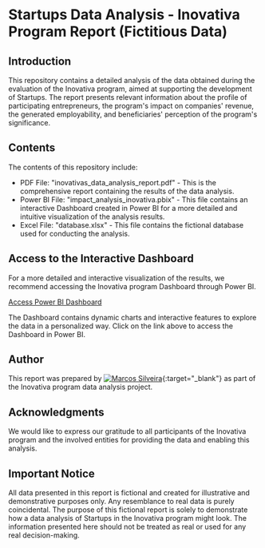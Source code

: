# Startups Data Analysis - Inovativa Program Report (Fictitious Data)

## Introduction
This repository contains a detailed analysis of the data obtained during the evaluation of the Inovativa program, aimed at supporting the development of Startups. The report presents relevant information about the profile of participating entrepreneurs, the program's impact on companies' revenue, the generated employability, and beneficiaries' perception of the program's significance.

## Contents
The contents of this repository include:
 - PDF File: "inovativas_data_analysis_report.pdf" - This is the comprehensive report containing the results of the data analysis.
 - Power BI File: "impact_analysis_inovativa.pbix" - This file contains an interactive Dashboard created in Power BI for a more detailed and intuitive visualization of the analysis results.
 - Excel File: "database.xlsx" - This file contains the fictional database used for conducting the analysis.

## Access to the Interactive Dashboard
For a more detailed and interactive visualization of the results, we recommend accessing the Inovativa program Dashboard through Power BI.

<a href="https://app.powerbi.com/view?r=eyJrIjoiOTJlOWFjYzgtODM3Mi00MDg1LThiMTgtMzY0YzkzZmZkODM3IiwidCI6IjA5MTdmZTEwLTU2ZGItNDRiZi1iMWM1LTMxMDYxYWIyMWNmOSJ9&pageName=ReportSection0499d47603ea0a48a996" target="_blank">Access Power BI Dashboard</a>

The Dashboard contains dynamic charts and interactive features to explore the data in a personalized way. Click on the link above to access the Dashboard in Power BI.

## Author
This report was prepared by [![Marcos Silveira](https://www.linkedin.com/in/dev-marcos-silveira/)](https://www.linkedin.com/in/dev-marcos-silveira/){:target="_blank"} as part of the Inovativa program data analysis project.

## Acknowledgments
We would like to express our gratitude to all participants of the Inovativa program and the involved entities for providing the data and enabling this analysis.

## Important Notice
All data presented in this report is fictional and created for illustrative and demonstrative purposes only. Any resemblance to real data is purely coincidental. The purpose of this fictional report is solely to demonstrate how a data analysis of Startups in the Inovativa program might look. The information presented here should not be treated as real or used for any real decision-making.

